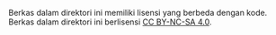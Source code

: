 Berkas dalam direktori ini memiliki lisensi yang berbeda dengan kode. Berkas dalam direktori ini berlisensi [CC BY-NC-SA 4.0](./LICENSE).
